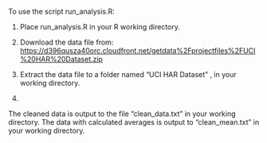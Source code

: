 To use the script run_analysis.R:

1.  Place run_analysis.R in your R working directory.

2.  Download the data file from:
https://d396qusza40orc.cloudfront.net/getdata%2Fprojectfiles%2FUCI%20HAR%20Dataset.zip 

3.  Extract the data file to a folder named “UCI HAR Dataset” , in your working directory.

4.  
The cleaned data is output to the file “clean_data.txt” in your working directory.
The data with calculated averages is output to “clean_mean.txt” in your working directory.  
